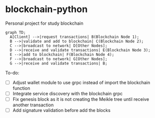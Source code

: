 # blockchain-python
Personal project for study blockchain
```mermaid
graph TD;
  A[Client] -->|request transactions| B(Blockchain Node 1);
  B -->|validate and add to blockchain| C(Blockchain Node 2);
  C -->|broadcast to network| D[Other Nodes];
  D -->|receive and validate transactions| E(Blockchain Node 3);
  E -->|add to blockchain| F(Blockchain Node 4);
  F -->|broadcast to network| G[Other Nodes];
  G -->|receive and validate transactions| B;
```

To-do:

- [ ] Adjust wallet module to use grpc instead of import the blockchain function
- [ ] Integrate service discovery with the blockchain grpc
- [ ] Fix genesis block as it is not creating the Meikle tree until receive another transaction 
- [ ] Add signature validation before add the blocks
